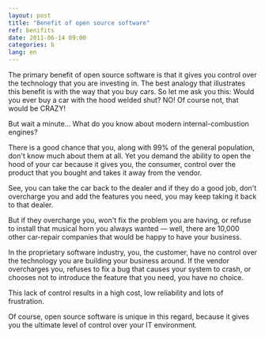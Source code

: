 ```yaml
---
layout: post
title: "Benefit of open source software"
ref: benifits
date: 2011-06-14 09:00
categories: b
lang: en
---
```


The primary benefit of open source software is that it gives you control over the technology that you are investing in. The best analogy that illustrates this benefit is with the way that you buy cars.
So let me ask you this: Would you ever buy a car with the hood welded shut?
NO! Of course not, that would be CRAZY!

But wait a minute...
What do you know about modern internal-combustion engines?

There is a good chance that you, along with 99% of the general population, don't know much about them at all. Yet you demand the ability to open the hood of your car because it gives you, the consumer, control over the product that you bought and takes it away from the vendor.

See, you can take the car back to the dealer and if they do a good job, don't overcharge you and add the features you need, you may keep taking it back to that dealer.

But if they overcharge you, won't fix the problem you are having, or refuse to install that musical horn you always wanted — well, there are 10,000 other car-repair companies that would be happy to have your business.

In the proprietary software industry, you, the customer, have no control over the technology you are building your business around. If the vendor overcharges you, refuses to fix a bug that causes your system to crash, or chooses not to introduce the feature that you need, you have no choice.

This lack of control results in a high cost, low reliability and lots of frustration.

Of course, open source software is unique in this regard, because it gives you the ultimate level of control over your IT environment.
